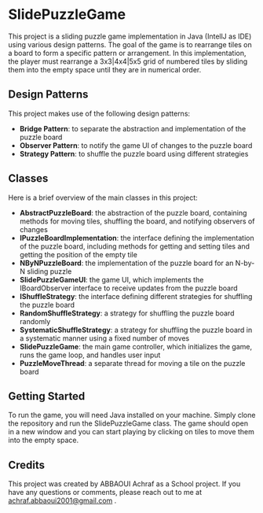 # SlidePuzzleGame
This project is a sliding puzzle game implementation in Java (IntellJ as IDE) using various design patterns. The goal of the game is to rearrange tiles on a board to form a specific pattern or arrangement. In this implementation, the player must rearrange a 3x3|4x4|5x5 grid of numbered tiles by sliding them into the empty space until they are in numerical order.

## Design Patterns
This project makes use of the following design patterns:

- **Bridge Pattern**: to separate the abstraction and implementation of the puzzle board
- **Observer Pattern**: to notify the game UI of changes to the puzzle board
- **Strategy Pattern**: to shuffle the puzzle board using different strategies
## Classes
Here is a brief overview of the main classes in this project:

- **AbstractPuzzleBoard**: the abstraction of the puzzle board, containing methods for moving tiles, shuffling the board, and notifying observers of changes
- **IPuzzleBoardImplementation**: the interface defining the implementation of the puzzle board, including methods for getting and setting tiles and getting the position of the empty tile
- **NByNPuzzleBoard**: the implementation of the puzzle board for an N-by-N sliding puzzle
- **SlidePuzzleGameUI**: the game UI, which implements the IBoardObserver interface to receive updates from the puzzle board
- **IShuffleStrategy**: the interface defining different strategies for shuffling the puzzle board
- **RandomShuffleStrategy**: a strategy for shuffling the puzzle board randomly
- **SystematicShuffleStrategy**: a strategy for shuffling the puzzle board in a systematic manner using a fixed number of moves
- **SlidePuzzleGame**: the main game controller, which initializes the game, runs the game loop, and handles user input
- **PuzzleMoveThread**: a separate thread for moving a tile on the puzzle board
## Getting Started
To run the game, you will need Java installed on your machine. Simply clone the repository and run the SlidePuzzleGame class. The game should open in a new window and you can start playing by clicking on tiles to move them into the empty space.

## Credits
This project was created by ABBAOUI Achraf as a School project. If you have any questions or comments, please reach out to me at achraf.abbaoui2001@gmail.com .
